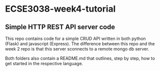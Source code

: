 # ECSE3038-week4-tutorial

## Simple HTTP REST API server code

This repo contains code for a simple CRUD API written in both python (Flask) and javascript (Express). The difference between this repo and the week 2 repo is that this server sconnects to a remote mongo db server.

Both folders also contain a README.md that outlines, step by step, how to get started in the respective language.
